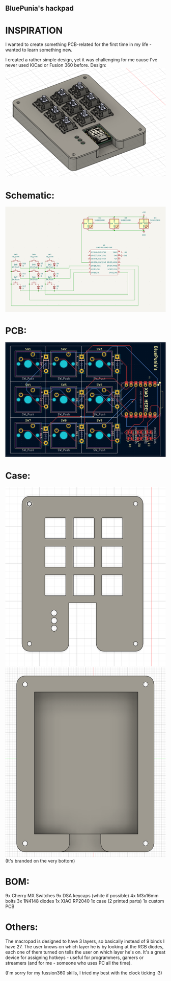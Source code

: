 ## BluePunia's hackpad 
# INSPIRATION
I wanted to create something PCB-related for the first time in my life - wanted to learn something new. 

I created a rather simple design, yet it was challenging for me cause I've never used KiCad or Fusion 360 before. 
Design:
![alt text](assets/image.png)

# Schematic:
![alt text](assets/image-1.png)

# PCB:
![alt text](assets/image-2.png)

# Case:
![alt text](assets/image-3.png)
![alt text](assets/image-4.png)
(It's branded on the very bottom)

# BOM:
9x Cherry MX Switches
9x DSA keycaps (white if possible)
4x M3x16mm bolts 
3x 1N4148 diodes
1x XIAO RP2040
1x case (2 printed parts)
1x custom PCB

# Others:
The macropad is designed to have 3 layers, so basically instead of 9 binds I have 27. The user knows on which layer he is by looking at the RGB diodes, each one of them turned on tells the user on which layer he's on. It's a great device for assigning hotkeys - useful for programmers, gamers or streamers (and for me - someone who uses PC all the time).

(I'm sorry for my fussion360 skills, I tried my best with the clock ticking :3)





